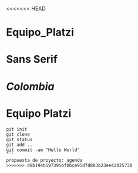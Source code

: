 <<<<<<< HEAD
# Equipo_Platzi

# Sans Serif

*Colombia*
=======
# Equipo Platzi
 ````
 git init
 git clone
 git status
 git add ..
 git commit -am "Hello World"
 ``` 
 propuesta de proyecto: agenda
>>>>>>> d8b194b597395bf0bce95dfd803b23ee42025738
